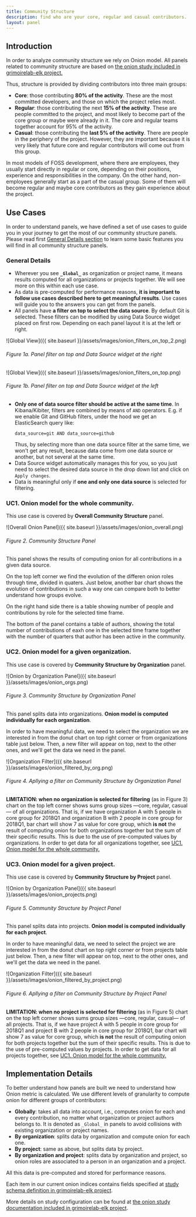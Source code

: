 ```yaml
---
title: Community Structure
description: find who are your core, regular and casual contributors.
layout: panel
---
```


## Introduction
In order to analyze community structure we rely on Onion model. All panels
related to community structure are based on [the onion study included in
grimoirelab-elk project.](https://github.com/chaoss/grimoirelab-elk/blob/master/doc/studies.md#onion-study)

Thus, structure is provided by dividing contributors into three main groups:
 * **Core**: those contributing **80% of the activity**. These are the most
 committed developers, and those on which the project relies most.
 * **Regular**: those contributing the next **15% of the activity**. These are
  people committed to the project, and most likely to become part of the
  core group or maybe were already in it. The core and regular teams together
  account for 95% of the activity.
 * **Casual**: those contributing the **last 5% of the activity**. There are
  people in the periphery of the project. However, they are important because
  it is very likely that future core and regular contributors will come out
  from this group.

In most models of FOSS development, where there are employees, they usually
start directly in regular or core, depending on their positions, experience
and responsibilities in the company. On the other hand, non-employees
generally start as a part of the casual group. Some of them will become
regular and maybe core contributors as they gain experience about the project.

## Use Cases
In order to understand panels, we have defined a set of use cases to guide
you in your journey to get the most of our community structure panels.
Please read first [General Details section](#general-details) to learn
some basic features you will find in all community structure panels.

### General Details
* Wherever you see **`_Global_`** as organization or project name, it means
    results computed for all organizations or projects together. We will
    see more on this within each use case.
* As data is pre-computed for performance reasons, **it is important to
    follow use cases described here to get meaningful results**. Use cases
    will guide you to the answers you can get from the panels.
* All panels have **a filter on top to select the data source**. By default
    Git is selected. These filters can be modified by using Data Source widget
    placed on first row. Depending on each panel layout it is at the left or
    right.

![Global View]({{ site.baseurl }}/assets/images/onion_filters_on_top_2.png)
###### Figure 1a. Panel filter on top and Data Source widget at the right
![Global View]({{ site.baseurl }}/assets/images/onion_filters_on_top.png)
###### Figure 1b. Panel filter on top and Data Source widget at the left

* **Only one of data source filter should be active at the same time**.
    In Kibana/Kibiter, filters are combined by means of `AND` operators.
    E.g. if we enable Git and GitHub filters, under the hood we get
    an ElasticSearch query like:
    ```
    data_source=git AND data_source=github
    ```
    Thus, by selecting more than one data source filter at the same time,
    we won't get any result, because data come from one data source or another,
    but not several at the same time.
* Data Source widget automatically manages this for you, so you just need to
    select the desired data source in the drop down list and click on
    `Apply changes`.
* Data is meaningful only if **one and only one data source** is selected for
    filtering.

### UC1. Onion model for the whole community.
This use case is covered by **Overall Community Structure** panel.

![Overall Onion Panel]({{ site.baseurl }}/assets/images/onion_overall.png)
###### Figure 2. Community Structure Panel

This panel shows the results of computing onion for all contributions in
a given data source.

On the top left corner we find the evolution of the differen onion roles
through time, divided in quaters. Just below, another bar chart shows the
evolution of contributions in such a way one can compare both to better
understand how groups evolve.

On the right hand side there is a table showing number of people and
contributions by role for the selected time frame.

The bottom of the panel contains a table of authors, showing the total
number of contributions of eaxh one in the selected time frame together
with the number of quarters that author has been active in the community.


### UC2. Onion model for a given organization.
This use case is covered by **Community Structure by Organization** panel.

![Onion by Organization Panel]({{ site.baseurl }}/assets/images/onion_orgs.png)
###### Figure 3. Community Structure by Organization Panel

This panel splits data into organizations. **Onion model is computed individually
for each organization**.

In order to have meaningful data, we need to select the organization we
are interested in from the donut chart on top right corner or from
organizations table just below. Then, a new filter will appear on top, next
to the other ones, and we'll get the data we need in the panel.

![Organization Filter]({{ site.baseurl }}/assets/images/onion_filtered_by_org.png)
###### Figure 4. Apllying a filter on Community Structure by Organization Panel


**LIMITATION: when no organization is selected for filtering** (as
in Figure 3) chart on the top left corner shows sums group sizes
&mdash;core, regular, casual&mdash; of all organizations. That is, if we have
organization A with 5 people in core group for 2018Q1 and organization B
with 2 people in core group for 2018Q1, bar chart will show 7 as value
for core group, which **is not** the result of computing onion for both organizations
together but the sum of their specific results. This is due to the use of
pre-computed values by organizations. In order to get data for all
organizations together, see
[UC1. Onion model for the whole community.](#uc1-onion-model-for-the-whole-community)


### UC3. Onion model for a given project.
This use case is covered by **Community Structure by Project** panel.

![Onion by Organization Panel]({{ site.baseurl }}/assets/images/onion_projects.png)
###### Figure 5. Community Structure by Project Panel

This panel splits data into projects. **Onion model is computed individually
for each project**.

In order to have meaningful data, we need to select the project we
are interested in from the donut chart on top right corner or from
projects table just below. Then, a new filter will appear on top, next
to the other ones, and we'll get the data we need in the panel.

![Organization Filter]({{ site.baseurl }}/assets/images/onion_filtered_by_project.png)
###### Figure 6. Apllying a filter on Community Structure by Project Panel


**LIMITATION: when no project is selected for filtering** (as
in Figure 5) chart on the top left corner shows sums group sizes
&mdash;core, regular, casual&mdash; of all projects. That is, if we have
project A with 5 people in core group for 2018Q1 and project B
with 2 people in core group for 2018Q1, bar chart will show 7 as value
for core group, which **is not** the result of computing onion for both projects
together but the sum of their specific results. This is due to the use of
pre-computed values by projects. In order to get data for all
projects together, see
[UC1. Onion model for the whole community.](#uc1-onion-model-for-the-whole-community)


## Implementation Details
To better understand how panels are built we need to understand how Onion metric
is calculated. We use different levels of granularity to compute onion for
different groups of contributors:

* **Globally**: takes all data into account, i.e., computes onion for each and
    every contribution, no matter what organization or project authors
    belongs to. It is denoted as `_Global_` in panels to avoid collisions
    with existing organization or project names.
* **By organization**: splits data by organization and compute onion for each
    one.
* **By project**: same as above, but splits data by project.
* **By organization and project**: splits data by organization and project, so
    onion roles are associated to a person in an organization and a project.

All this data is pre-computed and stored for performance reasons.

Each item in our current onion indices contains fields specified at
[study schema definition in grimoirelab-elk project](https://github.com/chaoss/grimoirelab-elk/blob/master/schema/onion.csv).

More details on study configuration can be found at [the onion study documentation included in
grimoirelab-elk project](https://github.com/chaoss/grimoirelab-elk/blob/master/doc/studies.md#onion-study).

